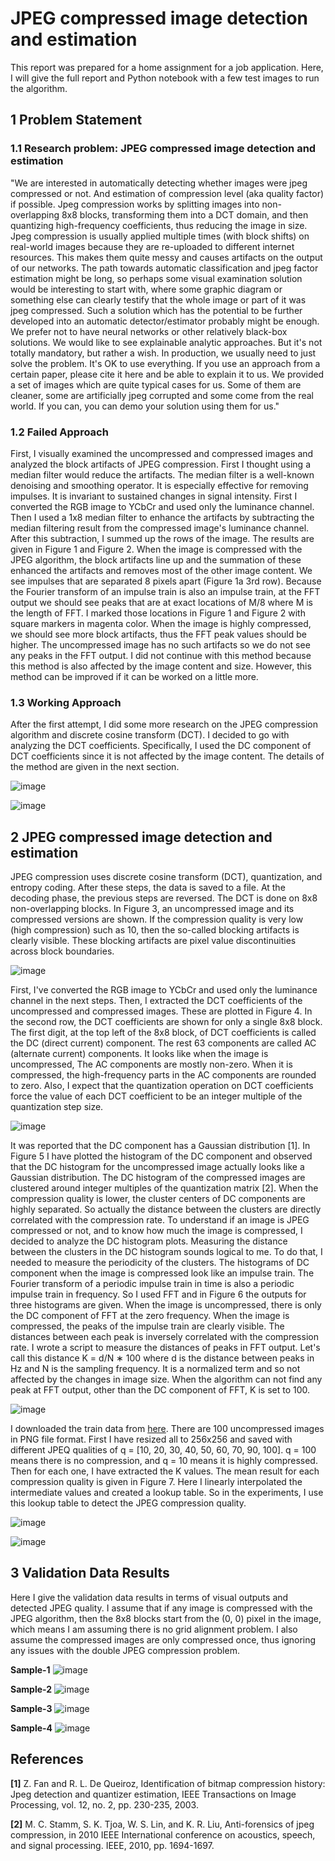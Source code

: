 # JPEG compressed image detection and estimation

This report was prepared for a home assignment for a job application. Here, I will give the full report and Python notebook with a few test images to run the algorithm.

## 1 Problem Statement
### 1.1 Research problem: JPEG compressed image detection and estimation
"We are interested in automatically detecting whether images were jpeg compressed or not. And estimation of compression level (aka quality factor) if possible. Jpeg compression works by splitting images into non-overlapping 8x8 blocks, transforming them into a DCT domain, and then quantizing high-frequency coefficients, thus reducing the image in size. Jpeg compression is usually applied multiple times (with block shifts) on real-world images because they are re-uploaded to different internet resources. This makes them quite messy and causes artifacts on the output of our networks. The
path towards automatic classification and jpeg factor estimation might be long, so perhaps some visual examination solution would be interesting to start with, where some graphic diagram or something else can clearly testify that the whole image or part of it was jpeg compressed. Such a solution which has the potential to be further developed into an automatic detector/estimator probably might be enough. We prefer not to have neural networks or other relatively black-box solutions. We would like to see explainable analytic approaches. But it's not totally mandatory, but rather a wish.
In production, we usually need to just solve the problem. It's OK to use everything. If you use an approach from a certain paper, please cite it here and be able to explain it to us. We provided a set of images which are quite typical cases for us. Some of them are cleaner, some are artificially jpeg corrupted and some come from the real world. If you can, you can demo your solution using them for us."

### 1.2 Failed Approach
First, I visually examined the uncompressed and compressed images and analyzed the block artifacts of JPEG compression. First I thought using a median filter would reduce the artifacts. The median filter is a well-known denoising and smoothing operator. It is especially effective for removing impulses. It is invariant to sustained changes in signal intensity. First I converted the RGB image to YCbCr and used only the luminance channel. Then I used a 1x8 median filter to enhance the artifacts by subtracting the median filtering result from the compressed image's luminance channel.
After this subtraction, I summed up the rows of the image. The results are given in Figure 1 and Figure 2. When the image is compressed with the JPEG algorithm, the block artifacts line up and the summation of these enhanced the artifacts and removes most of the other image content. We see impulses that are separated 8 pixels apart (Figure 1a 3rd row). Because the Fourier transform of an impulse train is also an impulse train, at the FFT output we should see peaks that are at exact locations of M/8 where M is the length of FFT. I marked those locations in Figure 1 and Figure 2
with square markers in magenta color. When the image is highly compressed, we should see more block artifacts, thus the FFT peak values should be higher. The uncompressed image has no such artifacts so we do not see any peaks in the FFT output. I did not continue with this method because this method is also affected by the image content and size. However, this method can be improved if it can be worked on a little more.

### 1.3 Working Approach
After the first attempt, I did some more research on the JPEG compression algorithm and discrete cosine transform (DCT). I decided to go with analyzing the DCT coefficients. Specifically, I used the DC component of DCT coefficients since it is not affected by the image content. The details of the method are given in the next section.

![image](https://github.com/himmetozcan/jpeg_compression/assets/44242024/dffdf02f-c550-41af-8c2f-d05579e318ee)


![image](https://github.com/himmetozcan/jpeg_compression/assets/44242024/c39e8cbc-44eb-4972-bb92-ca858e354595)


## 2 JPEG compressed image detection and estimation
JPEG compression uses discrete cosine transform (DCT), quantization, and entropy coding. After these steps, the data is saved to a file. At the decoding phase, the previous steps are reversed. The DCT is done on 8x8 non-overlapping blocks. In Figure 3, an uncompressed image and its compressed versions are shown. If the compression quality is very low (high compression) such as 10, then the so-called blocking artifacts is clearly
visible. These blocking artifacts are pixel value discontinuities across block boundaries.

![image](https://github.com/himmetozcan/jpeg_compression/assets/44242024/e1b1dd0b-5bae-470b-8f3d-af1942082faf)


First, I've converted the RGB image to YCbCr and used only the luminance channel in the next steps. Then, I extracted the DCT coefficients of the uncompressed and compressed images. These are plotted in Figure 4. In the second row, the DCT coefficients are shown for only a single 8x8 block. The first digit, at the top left of the 8x8 block, of DCT coefficients is called the DC (direct current) component. The rest 63 components are called AC (alternate current) components. It looks like when the image is uncompressed, The AC components are mostly non-zero. When it is compressed, the high-frequency parts in the AC components are rounded to zero. Also, I expect that the quantization operation on DCT coefficients force the value of each DCT coefficient to be an integer multiple of the quantization step size.

![image](https://github.com/himmetozcan/jpeg_compression/assets/44242024/fa8a69b3-2807-476e-a541-3f12aa391fcb)

It was reported that the DC component has a Gaussian distribution [1]. In Figure 5 I have plotted the histogram of the DC component and observed that the DC histogram for the uncompressed image actually looks like a Gaussian distribution. The DC histogram of the compressed images are clustered around integer multiples of the quantization matrix [2]. When the compression quality is lower, the cluster centers of DC components are highly separated. So actually the distance between the clusters are directly correlated with the compression rate. To understand if an image is JPEG compressed or not, and to know how much the image is compressed, I decided to analyze the DC histogram plots. Measuring the distance between the clusters in the DC histogram sounds logical to me. To do that, I needed to measure the periodicity of the clusters. The histograms of DC component when the image is compressed look like an impulse train. The Fourier transform of a periodic impulse train in time is also a periodic impulse train in frequency. So I used FFT and in Figure 6 the outputs for three histograms are given. When the image is uncompressed, there is only the DC component of FFT at the zero frequency. When the image is compressed, the peaks of the impulse train are clearly visible. The distances between each peak is inversely correlated with the compression rate. I wrote a script to measure the distances of peaks in FFT output. Let's call this distance K = d/N ∗ 100 where d is the distance between peaks in Hz and N is the sampling frequency. It is a normalized term and so not affected by the changes in image size. When the algorithm can not find any peak at FFT output, other than the DC component of FFT, K is set to 100.

![image](https://github.com/himmetozcan/jpeg_compression/assets/44242024/618d6d52-4b44-422e-bfdb-006958b70ec3)

I downloaded the train data from [here](https://data.vision.ee.ethz.ch/cvl/DIV2K/). There are 100 uncompressed images in PNG file format. First I have resized all to 256x256 and saved with different JPEQ qualities of q = [10, 20, 30, 40, 50, 60, 70, 90, 100]. q = 100 means there is no compression, and q = 10 means it is highly compressed. Then for each one, I have extracted the K values. The mean result for each compression quality is given in Figure 7. Here I linearly interpolated the intermediate values and created a lookup table. So in the experiments, I use this lookup table to detect the JPEG compression quality.

![image](https://github.com/himmetozcan/jpeg_compression/assets/44242024/60e19c57-53db-4a78-905f-358b15ade2a8)

![image](https://github.com/himmetozcan/jpeg_compression/assets/44242024/8ace4c5a-597a-4439-bc49-f91ff83f44b0)


## 3 Validation Data Results
Here I give the validation data results in terms of visual outputs and detected JPEG quality. I assume that if any image is compressed with the JPEG algorithm, then the 8x8 blocks start from the (0, 0) pixel in the image, which means I am assuming there is no grid alignment problem. I also
assume the compressed images are only compressed once, thus ignoring any issues with the double JPEG compression problem.

**Sample-1**
![image](https://github.com/himmetozcan/jpeg_compression/assets/44242024/583a64d8-8a4e-4336-96dd-e4af81d22373)

**Sample-2**
![image](https://github.com/himmetozcan/jpeg_compression/assets/44242024/f6858714-31ce-4058-828c-9845238c1afa)

**Sample-3**
![image](https://github.com/himmetozcan/jpeg_compression/assets/44242024/cf1bb3f7-441d-4023-97dc-e43bd5d98cd2)

**Sample-4**
![image](https://github.com/himmetozcan/jpeg_compression/assets/44242024/5a44e1cd-616e-467e-9787-5f3a28bda31c)



## References

**[1]** Z. Fan and R. L. De Queiroz, Identification of bitmap compression history: Jpeg detection and quantizer estimation, IEEE Transactions on Image Processing, vol. 12, no. 2, pp. 230-235, 2003.

**[2]** M. C. Stamm, S. K. Tjoa, W. S. Lin, and K. R. Liu, Anti-forensics of jpeg compression, in 2010 IEEE
International conference on acoustics, speech, and signal processing. IEEE, 2010, pp. 1694-1697.

